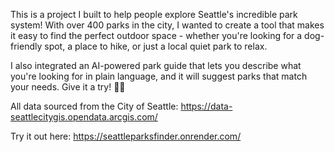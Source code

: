 This is a project I built to help people explore Seattle's incredible park system! With over 400 parks in the city, I wanted to create a tool that makes it easy to find the perfect outdoor space - whether you're looking for a dog-friendly spot, a place to hike, or just a local quiet park to relax.

I also integrated an AI-powered park guide that lets you describe what you're looking for in plain language, and it will suggest parks that match your needs. Give it a try! 🌲🌲

All data sourced from the City of Seattle:
https://data-seattlecitygis.opendata.arcgis.com/

Try it out here:
https://seattleparksfinder.onrender.com/